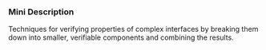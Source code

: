 ### Mini Description

Techniques for verifying properties of complex interfaces by breaking them down into smaller, verifiable components and combining the results.
